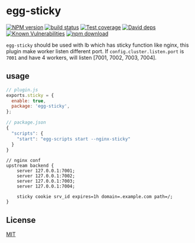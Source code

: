 # egg-sticky

[![NPM version][npm-image]][npm-url]
[![build status][travis-image]][travis-url]
[![Test coverage][codecov-image]][codecov-url]
[![David deps][david-image]][david-url]
[![Known Vulnerabilities][snyk-image]][snyk-url]
[![npm download][download-image]][download-url]

[npm-image]: https://img.shields.io/npm/v/egg-sticky.svg?style=flat-square
[npm-url]: https://npmjs.org/package/egg-sticky
[travis-image]: https://img.shields.io/travis/node-modules/egg-sticky.svg?style=flat-square
[travis-url]: https://travis-ci.org/node-modules/egg-sticky
[codecov-image]: https://codecov.io/gh/node-modules/egg-sticky/branch/master/graph/badge.svg
[codecov-url]: https://codecov.io/gh/node-modules/egg-sticky
[david-image]: https://img.shields.io/david/node-modules/egg-sticky.svg?style=flat-square
[david-url]: https://david-dm.org/node-modules/egg-sticky
[snyk-image]: https://snyk.io/test/npm/egg-sticky/badge.svg?style=flat-square
[snyk-url]: https://snyk.io/test/npm/egg-sticky
[download-image]: https://img.shields.io/npm/dm/egg-sticky.svg?style=flat-square
[download-url]: https://npmjs.org/package/egg-sticky

`egg-sticky` should be used with lb which has sticky function like nginx, this plugin make worker listen different port.
If `config.cluster.listen.port` is `7001` and have 4 workers, will listen [7001, 7002, 7003, 7004].

## usage

```js
// plugin.js
exports.sticky = {
  enable: true,
  package: 'egg-sticky',
};

// package.json
{
  "scripts": {
    "start": "egg-scripts start --nginx-sticky"
  }
}
```

```
// nginx conf
upstream backend {
    server 127.0.0.1:7001;
    server 127.0.0.1:7002;
    server 127.0.0.1:7003;
    server 127.0.0.1:7004;

    sticky cookie srv_id expires=1h domain=.example.com path=/;
}
```

## License

[MIT](LICENSE)
